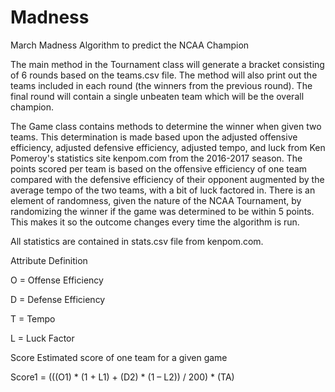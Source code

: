 # Madness
March Madness Algorithm to predict the NCAA Champion

The main method in the Tournament class will generate a bracket consisting of 6 rounds based on the teams.csv file. The method will also print out the teams included in each round (the winners from the previous round). The final round will contain a single unbeaten team which will be the overall champion.

The Game class contains methods to determine the winner when given two teams. This determination is made based upon the adjusted offensive efficiency, adjusted defensive efficiency, adjusted tempo, and luck from Ken Pomeroy's statistics site kenpom.com from the 2016-2017 season. The points scored per team is based on the offensive efficiency of one team compared with the defensive efficiency of their opponent augmented by the average tempo of the two teams, with a bit of luck factored in. There is an element of randomness, given the nature of the NCAA Tournament, by randomizing the winner if the game was determined to be within 5 points. This makes it so the outcome changes every time the algorithm is run.

All statistics are contained in stats.csv file from kenpom.com.


Attribute	Definition

O =	Offense Efficiency

D =	Defense Efficiency

T =	Tempo

L =	Luck Factor

Score	Estimated score of one team for a given game

Score1 = (((O1) * (1 + L1) + (D2) * (1 – L2)) / 200) * (TA)
